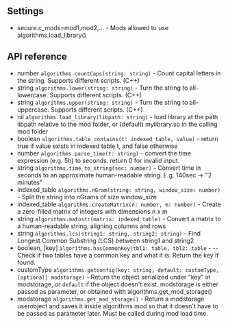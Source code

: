 ## Settings

- secure.c_mods=mod1,mod2,... - Mods allowed to use algorithms.load_library()

## API reference

- number `algorithms.countCaps(string: string)` - Count capital letters in the string. Supports different scripts. (C++)
- string `algorithms.lower(string: string)` - Turn the string to all-lowercase. Supports different scripts. (C++)
- string `algorithms.upper(string: string)` - Turn the string to all-uppercase. Supports different scripts. (C++)
- nil `algorithms.load_library(libpath: string)` - load library at the path libpath relative to the mod folder, or (default) mylibrary.so in the calling mod folder
- boolean `algorithms.table_contains(t: indexed_table, value)` - return true if value exists in indexed table t, and false otherwise
- number `algorithms.parse_time(t: string)` - convert the time expression (e.g. 5h) to seconds. return 0 for invalid input.
- string `algorithms.time_to_string(sec: number)` - Convert time in seconds to an approximate human-readable string. E.g. 140sec -> "2 minutes"
- indexed_table `algorithms.nGram(string: string, window_size: number)` - Split the string into nGrams of size window_size
- indexed_table `algorithms.createMatrix(n: number, m: number)` -  Create a zero-filled matrix of integers with dimensions n x m
- string `algorithms.matostr(matrix: indexed_table)` - Convert a matrix to a human-readable string, aligning columns and rows
- string `algorithms.lcs(string1: string, string2: string)` - Find Longest Common Substring (LCS) between string1 and string2
- boolean, [key] `algorithms.hasCommonKey(tbl1: table, tbl2: table` - -- Check if two tables have a common key and what it is. Return the key if found.
- customType `algorithms.getconfig(key: string, default: customType, [optional] modstorage)` - Return the object serialized under "key" in modstorage, or `default` if the object doesn't exist. modstorage is either passed as parameter, or obtained with algorithms.get_mod_storage()
- modstorage `algorithms.get_mod_storage()` - Return a modstorage userobject and saves it inside algorithms mod so that it doesn't have to be passed as parameter later. Must be called during mod load time.
